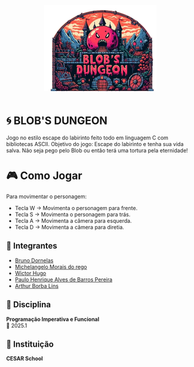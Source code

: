 <div style="padding: 20px 0; border-radius: 0;">
  <div align="center">
    <img src="./assets/logo.png" alt="BLOBS_DUNGEON" width="300"/>
  </div>
</div>

# 🌀 BLOB'S DUNGEON
Jogo no estilo escape do labirinto feito todo em linguagem C com bibliotecas ASCII.
Objetivo do jogo: Escape do labirinto e tenha sua vida salva. Não seja pego pelo Blob ou então terá uma tortura pela eternidade! 

# 🎮 Como Jogar

Para movimentar o personagem: 
- Tecla W -> Movimenta o personagem para frente.
- Tecla S -> Movimenta o personagem para trás.
- Tecla A -> Movimenta a câmera para esquerda.
- Tecla D -> Movimenta a câmera para diretia.

## 👥 Integrantes  
- [Bruno Dornelas](https://github.com/BrunoDornelas2)
- [Michelangelo Morais do rego](https://github.com/Mickeeyym)
- [Wictor Hugo](https://github.com/WictorHugBrandao)
- [Paulo Henrique Alves de Barros Pereira](https://github.com/phabp)
- [Arthur Borba Lins](https://github.com/ArthurLins00)

## 🧠 Disciplina  
**Programação Imperativa e Funcional**  
📅 2025.1

## 🏫 Instituição  
**CESAR School**

